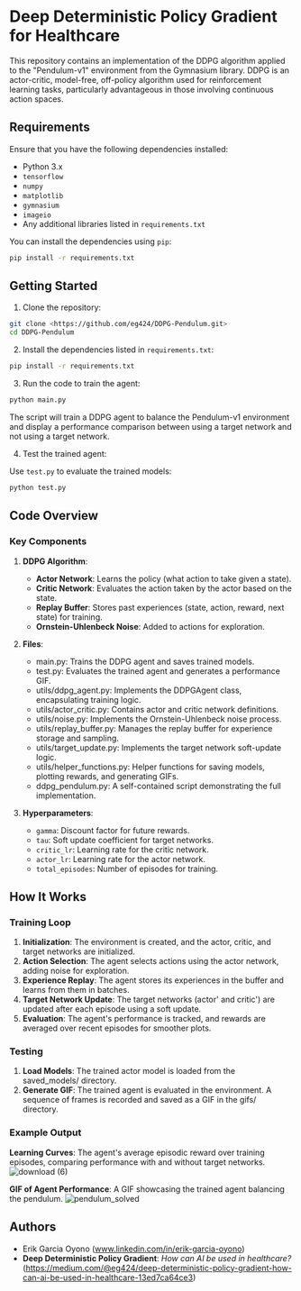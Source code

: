 
# Deep Deterministic Policy Gradient for Healthcare

This repository contains an implementation of the DDPG algorithm applied to the "Pendulum-v1" environment from the Gymnasium library. DDPG is an actor-critic, model-free, off-policy algorithm used for reinforcement learning tasks, particularly advantageous in those involving continuous action spaces.

## Requirements

Ensure that you have the following dependencies installed:

- Python 3.x
- `tensorflow`
- `numpy`
- `matplotlib`
- `gymnasium`
- `imageio`
- Any additional libraries listed in `requirements.txt`

You can install the dependencies using `pip`:

```bash
pip install -r requirements.txt
```

## Getting Started

1. Clone the repository:

```bash
git clone <https://github.com/eg424/DDPG-Pendulum.git>
cd DDPG-Pendulum
```

2. Install the dependencies listed in `requirements.txt`:

```bash
pip install -r requirements.txt
```

3. Run the code to train the agent:

```bash
python main.py
```

The script will train a DDPG agent to balance the Pendulum-v1 environment and display a performance comparison between using a target network and not using a target network.

4. Test the trained agent:

Use `test.py` to evaluate the trained models:

```bash
python test.py
```

## Code Overview

### Key Components

1. **DDPG Algorithm**: 
   - **Actor Network**: Learns the policy (what action to take given a state).
   - **Critic Network**: Evaluates the action taken by the actor based on the state.
   - **Replay Buffer**: Stores past experiences (state, action, reward, next state) for training.
   - **Ornstein-Uhlenbeck Noise**: Added to actions for exploration.

2. **Files**:
   - main.py: Trains the DDPG agent and saves trained models.
   - test.py: Evaluates the trained agent and generates a performance GIF.
   - utils/ddpg_agent.py: Implements the DDPGAgent class, encapsulating training logic.
   - utils/actor_critic.py: Contains actor and critic network definitions.
   - utils/noise.py: Implements the Ornstein-Uhlenbeck noise process.
   - utils/replay_buffer.py: Manages the replay buffer for experience storage and sampling.
   - utils/target_update.py: Implements the target network soft-update logic.
   - utils/helper_functions.py: Helper functions for saving models, plotting rewards, and      generating GIFs.
   - ddpg_pendulum.py: A self-contained script demonstrating the full implementation.
   
3. **Hyperparameters**:
   - `gamma`: Discount factor for future rewards.
   - `tau`: Soft update coefficient for target networks.
   - `critic_lr`: Learning rate for the critic network.
   - `actor_lr`: Learning rate for the actor network.
   - `total_episodes`: Number of episodes for training.

## How It Works

### Training Loop

1. **Initialization**: The environment is created, and the actor, critic, and target networks are initialized.
2. **Action Selection**: The agent selects actions using the actor network, adding noise for exploration.
3. **Experience Replay**: The agent stores its experiences in the buffer and learns from them in batches.
4. **Target Network Update**: The target networks (actor' and critic') are updated after each episode using a soft update.
5. **Evaluation**: The agent's performance is tracked, and rewards are averaged over recent episodes for smoother plots.

### Testing
1. **Load Models**: The trained actor model is loaded from the saved_models/ directory.
2. **Generate GIF**: The trained agent is evaluated in the environment. A sequence of frames is recorded and saved as a GIF in the gifs/ directory.
   
### Example Output
**Learning Curves**:
The agent's average episodic reward over training episodes, comparing performance with and without target networks.
![download (6)](https://github.com/user-attachments/assets/b500efde-8843-49c7-9c45-d52ff39ace6d)

**GIF of Agent Performance**:
A GIF showcasing the trained agent balancing the pendulum.
![pendulum_solved](https://github.com/user-attachments/assets/e089a839-39ca-4c4a-8687-609d4cebd3d7)


## Authors

- Erik Garcia Oyono (www.linkedin.com/in/erik-garcia-oyono)
- **Deep Deterministic Policy Gradient**: *How can AI be used in healthcare?* (https://medium.com/@eg424/deep-deterministic-policy-gradient-how-can-ai-be-used-in-healthcare-13ed7ca64ce3)

